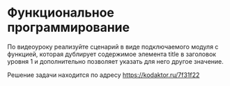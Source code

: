 # Функциональное программирование

По видеоуроку реализуйте сценарий в виде подключаемого модуля с функцией, которая дублирует содержимое элемента title в заголовок уровня 1 и дополнительно позволяет указать для него другое значение.

Решение задачи находится по адресу https://kodaktor.ru/7f31f22
